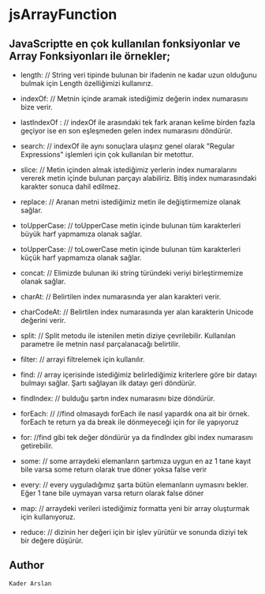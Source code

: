 # jsArrayFunction

**JavaScriptte en çok kullanılan fonksiyonlar ve Array Fonksiyonları ile örnekler;**
---
- length: // String veri tipinde bulunan bir ifadenin ne kadar uzun olduğunu bulmak için Length özelliğimizi kullanırız.
- indexOf: // Metnin içinde aramak istediğimiz değerin index numarasını bize verir.
- lastIndexOf : // indexOf ile arasındaki tek fark aranan kelime birden fazla geçiyor ise en son eşleşmeden gelen index numarasını döndürür.
- search: // indexOf ile aynı sonuçlara ulaşırız genel olarak "Regular Expressions" işlemleri için çok kullanılan bir metottur.
- slice: // Metin içinden almak istediğimiz yerlerin index numaralarını vererek metin içinde bulunan parçayı alabiliriz. Bitiş index numarasındaki karakter sonuca dahil edilmez.
- replace: // Aranan metni istediğimiz metin ile değiştirmemize olanak sağlar.
- toUpperCase: // toUpperCase metin içinde bulunan tüm karakterleri büyük harf yapmamıza olanak sağlar.
- toUpperCase: // toLowerCase metin içinde bulunan tüm karakterleri küçük harf yapmamıza olanak sağlar.
- concat: // Elimizde bulunan iki string türündeki veriyi birleştirmemize olanak sağlar.
- charAt: // Belirtilen index numarasında yer alan karakteri verir.
- charCodeAt: // Belirtilen index numarasında yer alan karakterin Unicode değerini verir.
- split: // Split metodu ile istenilen metin diziye çevrilebilir. Kullanılan parametre ile metnin nasıl parçalanacağı belirtilir.

- filter: // arrayi filtrelemek için kullanılır.
- find: // array içerisinde istediğimiz belirlediğimiz kriterlere göre bir datayı bulmayı sağlar. Şartı sağlayan ilk datayı geri döndürür.
- findIndex: // bulduğu şartın index numarasını bize döndürür.
- forEach: // //find olmasaydı forEach ile nasıl yapardık ona ait bir örnek. forEach te return ya da break ile dönmeyeceği için for ile yapıyoruz
- for: //find gibi tek değer döndürür ya da findIndex gibi index numarasını getirebilir.
- some: // some arraydeki elemanların şartımıza uygun en az 1 tane kayıt bile varsa some return olarak true döner yoksa false verir
- every: // every uyguladığımız şarta bütün elemanların uymasını bekler. Eğer 1 tane bile uymayan varsa return olarak false döner
- map: // arraydeki verileri istediğimiz formatta yeni bir array oluşturmak için kullanıyoruz.
- reduce: // dizinin her değeri için bir işlev yürütür ve sonunda diziyi tek bir değere düşürür.

## Author

```Kader Arslan```
